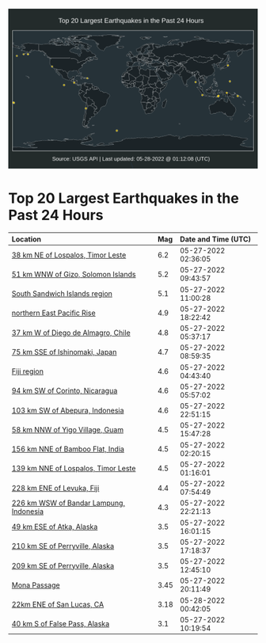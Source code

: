 ![Map](./map.png)

# Top 20 Largest Earthquakes in the Past 24 Hours

| Location | Mag | Date and Time (UTC) |
|:---|:---|:---|
| [38 km NE of Lospalos, Timor Leste](https://earthquake.usgs.gov/earthquakes/eventpage/us7000hcwg) | 6.2 | 05-27-2022 02:36:05 |
| [51 km WNW of Gizo, Solomon Islands](https://earthquake.usgs.gov/earthquakes/eventpage/us7000hd0f) | 5.2 | 05-27-2022 09:43:57 |
| [South Sandwich Islands region](https://earthquake.usgs.gov/earthquakes/eventpage/us7000hd0m) | 5.1 | 05-27-2022 11:00:28 |
| [northern East Pacific Rise](https://earthquake.usgs.gov/earthquakes/eventpage/us7000hd59) | 4.9 | 05-27-2022 18:22:42 |
| [37 km W of Diego de Almagro, Chile](https://earthquake.usgs.gov/earthquakes/eventpage/us7000hczg) | 4.8 | 05-27-2022 05:37:17 |
| [75 km SSE of Ishinomaki, Japan](https://earthquake.usgs.gov/earthquakes/eventpage/us7000hd0b) | 4.7 | 05-27-2022 08:59:35 |
| [Fiji region](https://earthquake.usgs.gov/earthquakes/eventpage/us7000hcza) | 4.6 | 05-27-2022 04:43:40 |
| [94 km SW of Corinto, Nicaragua](https://earthquake.usgs.gov/earthquakes/eventpage/us7000hczt) | 4.6 | 05-27-2022 05:57:02 |
| [103 km SW of Abepura, Indonesia](https://earthquake.usgs.gov/earthquakes/eventpage/us7000hd6t) | 4.6 | 05-27-2022 22:51:15 |
| [58 km NNW of Yigo Village, Guam](https://earthquake.usgs.gov/earthquakes/eventpage/us7000hd4e) | 4.5 | 05-27-2022 15:47:28 |
| [156 km NNE of Bamboo Flat, India](https://earthquake.usgs.gov/earthquakes/eventpage/us7000hcwe) | 4.5 | 05-27-2022 02:20:15 |
| [139 km NNE of Lospalos, Timor Leste](https://earthquake.usgs.gov/earthquakes/eventpage/us7000hcwa) | 4.5 | 05-27-2022 01:16:01 |
| [228 km ENE of Levuka, Fiji](https://earthquake.usgs.gov/earthquakes/eventpage/us7000hd08) | 4.4 | 05-27-2022 07:54:49 |
| [226 km WSW of Bandar Lampung, Indonesia](https://earthquake.usgs.gov/earthquakes/eventpage/us7000hd6s) | 4.3 | 05-27-2022 22:21:13 |
| [49 km ESE of Atka, Alaska](https://earthquake.usgs.gov/earthquakes/eventpage/us7000hd4x) | 3.5 | 05-27-2022 16:01:15 |
| [210 km SE of Perryville, Alaska](https://earthquake.usgs.gov/earthquakes/eventpage/us7000hd50) | 3.5 | 05-27-2022 17:18:37 |
| [209 km SE of Perryville, Alaska](https://earthquake.usgs.gov/earthquakes/eventpage/us7000hd0u) | 3.5 | 05-27-2022 12:45:10 |
| [Mona Passage](https://earthquake.usgs.gov/earthquakes/eventpage/pr2022147000) | 3.45 | 05-27-2022 20:11:49 |
| [22km ENE of San Lucas, CA](https://earthquake.usgs.gov/earthquakes/eventpage/nc73738836) | 3.18 | 05-28-2022 00:42:05 |
| [40 km S of False Pass, Alaska](https://earthquake.usgs.gov/earthquakes/eventpage/us7000hd0h) | 3.1 | 05-27-2022 10:19:54 |
